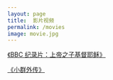 ```yaml
---
layout: page
title:  影片视频
permalink: /movies
image: movie.jpg
---
```


<a href="/movies/jesus_the_real_story">《BBC 纪录片：上帝之子基督耶稣》</a>

<a href="/movies/xqwz">《小群外传》</a>

<style>div.page__head {display: none;}</style>